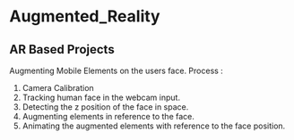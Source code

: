 # Augmented_Reality
## AR Based Projects

Augmenting Mobile Elements on the users face. 
Process : 
1. Camera Calibration
2. Tracking human face in the webcam input. 
3. Detecting the z position of the face in space. 
4. Augmenting elements in reference to the face. 
5. Animating the augmented elements with reference to the face position. 

